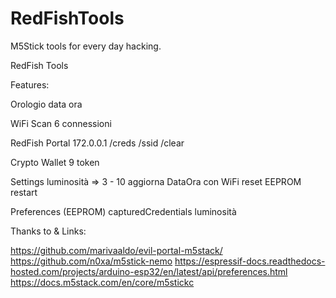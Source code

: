 # RedFishTools
M5Stick tools for every day hacking.

RedFish Tools

Features:

Orologio
	data
	ora

WiFi Scan
	6 connessioni

RedFish Portal
	172.0.0.1
		/creds
		/ssid
		/clear

Crypto Wallet
	9 token

Settings
  luminosità => 3 - 10 
  aggiorna DataOra con WiFi
  reset EEPROM
  restart

Preferences (EEPROM)
  capturedCredentials
  luminosità


Thanks to & Links:

https://github.com/marivaaldo/evil-portal-m5stack/
https://github.com/n0xa/m5stick-nemo
https://espressif-docs.readthedocs-hosted.com/projects/arduino-esp32/en/latest/api/preferences.html
https://docs.m5stack.com/en/core/m5stickc




